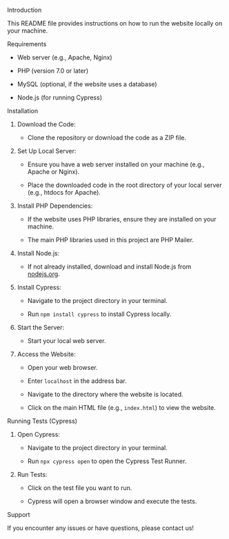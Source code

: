 Introduction 

This README file provides instructions on how to run the website locally on your machine. 

Requirements 

- Web server (e.g., Apache, Nginx) 

- PHP (version 7.0 or later) 

- MySQL (optional, if the website uses a database) 

- Node.js (for running Cypress) 

 Installation 

1. Download the Code: 

   - Clone the repository or download the code as a ZIP file. 

2. Set Up Local Server: 

   - Ensure you have a web server installed on your machine (e.g., Apache or Nginx). 

   - Place the downloaded code in the root directory of your local server (e.g., htdocs for Apache).    

3. Install PHP Dependencies: 

   - If the website uses PHP libraries, ensure they are installed on your machine. 

   - The main PHP libraries used in this project are PHP Mailer. 

4. Install Node.js: 

   - If not already installed, download and install Node.js from [nodejs.org](https://nodejs.org/). 

5. Install Cypress: 

   - Navigate to the project directory in your terminal. 

   - Run `npm install cypress` to install Cypress locally. 

6. Start the Server: 

   - Start your local web server. 

7. Access the Website: 

   - Open your web browser. 

   - Enter `localhost` in the address bar. 

   - Navigate to the directory where the website is located. 

   - Click on the main HTML file (e.g., `index.html`) to view the website. 

Running Tests (Cypress) 

1. Open Cypress: 

   - Navigate to the project directory in your terminal. 

   - Run `npx cypress open` to open the Cypress Test Runner. 

2. Run Tests: 

   - Click on the test file you want to run. 

   - Cypress will open a browser window and execute the tests. 

Support 

If you encounter any issues or have questions, please contact us! 
